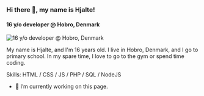 ### Hi there 👋, my name is Hjalte!
#### 16 y/o developer @ Hobro, Denmark
![16 y/o developer @ Hobro, Denmark](https://i.imgur.com/aaGlrKr.png)

My name is Hjalte, and I'm 16 years old. I live in Hobro, Denmark, and I go to primary school. In my spare time, I love to go to the gym or spend time coding.

Skills: HTML / CSS / JS / PHP / SQL / NodeJS

- 🔭 I’m currently working on this page. 
